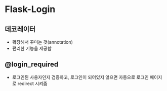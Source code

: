 # Flask-Login

## 데코레이터

- 확장해서 꾸미는 것(annotation)
- 편리한 기능을 제공함

## @login_required

- 로그인된 사용자인지 검증하고, 로그인이 되어있지 않으면 자동으로 로그인 페이지로 redirect 시켜줌
